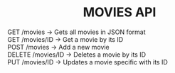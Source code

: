 <h1 align="center">MOVIES API</h1>

GET /movies -> Gets all movies in JSON format <br>
GET /movies/ID -> Get a movie by its ID <br>
POST /movies -> Add a new movie <br>
DELETE /movies/ID -> Deletes a movie by its ID <br>
PUT /movies/ID -> Updates a movie specific with its ID
